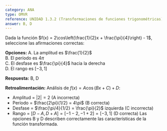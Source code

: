 ```yaml
---
category: ANA
type: OMVR
reference: UNIDAD 1.3.2 (Transformaciones de funciones trigonométricas)
answer: B, D
---
```


Dada la función $f(x) = 2\cos\left(\frac{1}{2}x + \frac{\pi}{4}\right) - 1$, seleccione las afirmaciones correctas:

**Opciones:**
A. La amplitud es $\frac{1}{2}$  
B. El período es $4\pi$  
C. El desfase es $\frac{\pi}{4}$ hacia la derecha  
D. El rango es $[-3, 1]$

**Respuesta:** B, D

**Retroalimentación:**
Análisis de $f(x) = A\cos(Bx + C) + D$:
- Amplitud = $|2| = 2$ (A incorrecta)
- Período = $\frac{2\pi}{1/2} = 4\pi$ (B correcta)
- Desfase = $\frac{\pi/4}{1/2} = \frac{\pi}{2}$ izquierda (C incorrecta)
- Rango = $[D-A, D+A] = [-1-2, -1+2] = [-3, 1]$ (D correcta)
Las opciones B y D describen correctamente las características de la función transformada.
